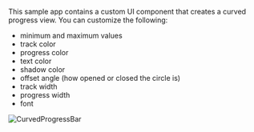 This sample app contains a custom UI component that creates a curved progress view.   You can customize the following:
	
- minimum and maximum values
- track color
- progress color
- text color
- shadow color
- offset angle (how opened or closed the circle is)
- track width
- progress width
- font

![CurvedProgressBar](https://user-images.githubusercontent.com/1429757/68942755-3e070d00-07a1-11ea-917e-e517c0c380b9.png)
                                       
